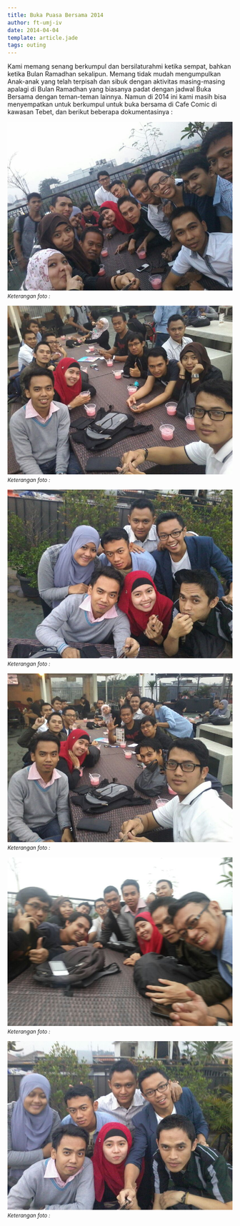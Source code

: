 ```yaml
---
title: Buka Puasa Bersama 2014
author: ft-umj-iv
date: 2014-04-04
template: article.jade
tags: outing
---
```


Kami memang senang berkumpul dan bersilaturahmi ketika sempat, bahkan ketika Bulan Ramadhan sekalipun.
Memang tidak mudah mengumpulkan Anak-anak yang telah terpisah dan sibuk dengan aktivitas masing-masing apalagi di Bulan Ramadhan yang biasanya padat dengan jadwal Buka Bersama dengan teman-teman lainnya.
Namun di 2014 ini kami masih bisa menyempatkan untuk berkumpul untuk buka bersama di Cafe Comic di kawasan Tebet, dan berikut beberapa dokumentasinya :

![Bukber 2014 - 1](bukber-2014-1.jpg)
<small>_Keterangan foto :_</small>

<span class="more"></span>

![Bukber 2014 - 2](bukber-2014-2.jpg)
<small>_Keterangan foto :_</small>

![Bukber 2014 - 3](bukber-2014-3.jpg)
<small>_Keterangan foto :_</small>

![Bukber 2014 - 4](bukber-2014-4.jpg)
<small>_Keterangan foto :_</small>

![Bukber 2014 - 5](bukber-2014-5.jpg)
<small>_Keterangan foto :_</small>

![Bukber 2014 - 6](bukber-2014-6.jpg)
<small>_Keterangan foto :_</small>